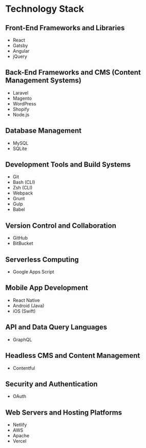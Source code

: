 # Technology Stack

## Front-End Frameworks and Libraries
- React
- Gatsby
- Angular
- jQuery

## Back-End Frameworks and CMS (Content Management Systems)
- Laravel
- Magento
- WordPress
- Shopify
- Node.js

## Database Management
- MySQL
- SQLite

## Development Tools and Build Systems
- Git
- Bash (CLI)
- Zsh (CLI)
- Webpack
- Grunt
- Gulp
- Babel

## Version Control and Collaboration
- GitHub
- BitBucket

## Serverless Computing
- Google Apps Script

## Mobile App Development
- React Native
- Android (Java)
- iOS (Swift)

## API and Data Query Languages
- GraphQL

## Headless CMS and Content Management
- Contentful

## Security and Authentication
- OAuth

## Web Servers and Hosting Platforms
- Netlify
- AWS
- Apache
- Vercel
